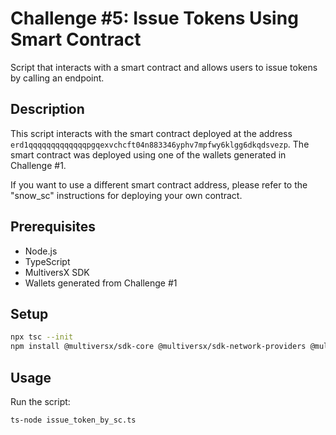 # Challenge #5: Issue Tokens Using Smart Contract

Script that interacts with a smart contract and allows users to issue tokens by calling an endpoint.

## Description

This script interacts with the smart contract deployed at the address `erd1qqqqqqqqqqqqqpgqexvchcft04n883346yphv7mpfwy6klgg6dkqdsvezp`. The smart contract was deployed using one of the wallets generated in Challenge #1. 

If you want to use a different smart contract address, please refer to the "snow_sc" instructions for deploying your own contract.

## Prerequisites

- Node.js
- TypeScript
- MultiversX SDK
- Wallets generated from Challenge #1

## Setup

```bash
npx tsc --init
npm install @multiversx/sdk-core @multiversx/sdk-network-providers @multiversx/sdk-wallet
```

## Usage

Run the script:
```bash
ts-node issue_token_by_sc.ts